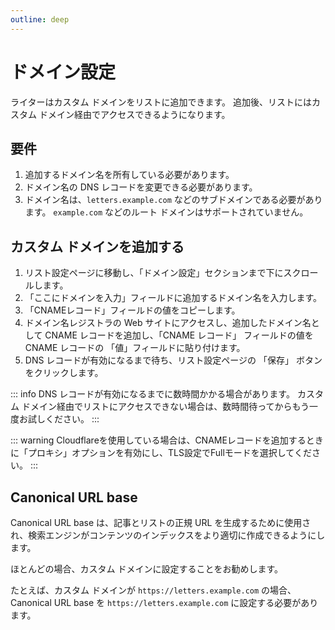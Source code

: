 ```yaml
---
outline: deep
---
```


# ドメイン設定

ライターはカスタム ドメインをリストに追加できます。 追加後、リストにはカスタム ドメイン経由でアクセスできるようになります。

##  要件

1. 追加するドメイン名を所有している必要があります。
2. ドメイン名の DNS レコードを変更できる必要があります。
3. ドメイン名は、`letters.example.com` などのサブドメインである必要があります。 `example.com` などのルート ドメインはサポートされていません。

## カスタム ドメインを追加する

1. リスト設定ページに移動し、「ドメイン設定」セクションまで下にスクロールします。
2. 「ここにドメインを入力」フィールドに追加するドメイン名を入力します。
3. 「CNAMEレコード」フィールドの値をコピーします。
4. ドメイン名レジストラの Web サイトにアクセスし、追加したドメイン名として CNAME レコードを追加し、「CNAME レコード」 フィールドの値を CNAME レコードの 「値」フィールドに貼り付けます。
5. DNS レコードが有効になるまで待ち、リスト設定ページの 「保存」 ボタンをクリックします。

::: info
DNS レコードが有効になるまでに数時間かかる場合があります。 カスタム ドメイン経由でリストにアクセスできない場合は、数時間待ってからもう一度お試しください。
:::

::: warning
Cloudflareを使用している場合は、CNAMEレコードを追加するときに「プロキシ」オプションを有効にし、TLS設定でFullモードを選択してください。
:::

## Canonical URL base 

Canonical URL base は、記事とリストの正規 URL を生成するために使用され、検索エンジンがコンテンツのインデックスをより適切に作成できるようにします。

ほとんどの場合、カスタム ドメインに設定することをお勧めします。

たとえば、カスタム ドメインが `https://letters.example.com` の場合、Canonical URL base を `https://letters.example.com` に設定する必要があります。